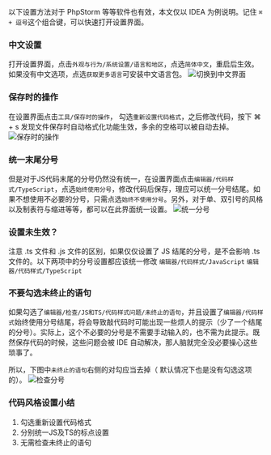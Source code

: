 以下设置方法对于 PhpStorm 等等软件也有效，本文仅以 IDEA 为例说明。记住 `⌘ + 逗号`这个组合键，可以快速打开设置界面。
### 中文设置
打开设置界面，点击`外观与行为/系统设置/语言和地区`，点选`简体中文`，重启后生效。如果没有中文选项，点选`获取更多语言`可安装中文语言包。
![切换到中文界面](https://lib.zhaiduting.work.gd/uPic/%E5%88%87%E6%8D%A2%E5%88%B0%E4%B8%AD%E6%96%87%E7%95%8C%E9%9D%A2.png)
### 保存时的操作
在设置界面点击`工具/保存时的操作`， 勾选`重新设置代码格式`，之后修改代码，按下 ⌘ + s 发现文件保存时自动格式化功能生效，多余的空格可以被自动去掉。
![保存时的操作](https://lib.zhaiduting.work.gd/uPic/%E4%BF%9D%E5%AD%98%E6%97%B6%E7%9A%84%E6%93%8D%E4%BD%9C.png)
### 统一末尾分号
但是对于JS代码末尾的分号仍然没有统一，在设置界面点击`编辑器/代码样式/TypeScript`，点选`始终使用分号`，修改代码后保存，理应可以统一分号结尾。如果不想使用不必要的分号，只需点选`始终不使用分号`。另外，对于单、双引号的风格以及制表符与缩进等等，都可以在此界面统一设置。
![统一分号](https://lib.zhaiduting.work.gd/uPic/%E7%BB%9F%E4%B8%80%E5%88%86%E5%8F%B7.png)
### 设置未生效？
注意 .ts 文件和 .js 文件的区别，如果仅仅设置了 JS 结尾的分号，是不会影响 .ts 文件的。以下两项中的分号设置都应该统一修改
`编辑器/代码样式/JavaScript`
`编辑器/代码样式/TypeScript`
### 不要勾选未终止的语句
如果勾选了`编辑器/检查/JS和TS/代码样式问题/未终止的语句`，并且设置了`编辑器/代码样式`始终使用分号结尾，将会导致敲代码时可能出现一些烦人的提示（少了一个结尾的分号）。实际上，这个不必要的分号是不需要手动输入的，也不需为此提示。既然保存代码的时候，这些问题会被 IDE 自动解决，那人脑就完全没必要操心这些琐事了。

所以，下图中`未终止的语句`右侧的对勾应当去掉（ 默认情况下也是没有勾选这项的）。
![检查分号](https://lib.zhaiduting.work.gd/uPic/%E6%A3%80%E6%9F%A5%E5%88%86%E5%8F%B7.png)
### 代码风格设置小结
1. 勾选重新设置代码格式
2. 分别统一JS及TS的标点设置
3. 无需检查未终止的语句
